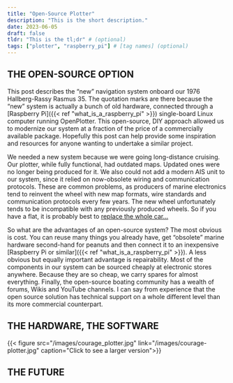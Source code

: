 ```yaml
---
title: "Open-Source Plotter"
description: "This is the short description."
date: 2023-06-05
draft: false
tldr: "This is the tl;dr" # (optional)
tags: ["plotter", "raspberry_pi"] # [tag names] (optional)
---
```

## THE OPEN-SOURCE OPTION

This post describes the “new” navigation system onboard our 1976 Hallberg-Rassy Rasmus 35. The quotation marks are there because the “new” system is actually a bunch of old hardware, connected through a [Raspberry Pi]({{< ref  "what_is_a_raspberry_pi" >}}) single-board Linux computer running OpenPlotter. This open-source, DIY approach allowed us to modernize our system at a fraction of the price of a commercially available package. Hopefully this post can help provide some inspiration and resources for anyone wanting to undertake a similar project.

We needed a new system because we were going long-distance cruising. Our plotter, while fully functional, had outdated maps. Updated ones were no longer being produced for it. We also could not add a modern AIS unit to our system, since it relied on now-obsolete wiring and communication protocols. These are common problems, as producers of marine electronics tend to reinvent the wheel with new map formats, wire standards and communication protocols every few years. The new wheel unfortunately tends to be incompatible with any previously produced wheels. So if you have a flat, it is probably best to [replace the whole car...](https://www.youtube.com/watch?v=DHXBacEH0qo)

So what are the advantages of an open-source system? The most obvious is cost. You can reuse many things you already have, get “obsolete” marine hardware second-hand for peanuts and then connect it to an inexpensive [Raspberry Pi or similar]({{< ref  "what_is_a_raspberry_pi" >}}). A less obvious but equally important advantage is repairability. Most of the components in our system can be sourced cheaply at electronic stores anywhere. Because they are so cheap, we carry spares for almost everything. Finally, the open-source boating community has a wealth of forums, Wikis and YouTube channels. I can say from experience that the open source solution has technical support on a whole different level than its more commercial counterpart.

## THE HARDWARE, THE SOFTWARE

{{< figure src="/images/courage_plotter.jpg" link="/images/courage-plotter.jpg" caption="Click to see a larger version">}}

## THE FUTURE